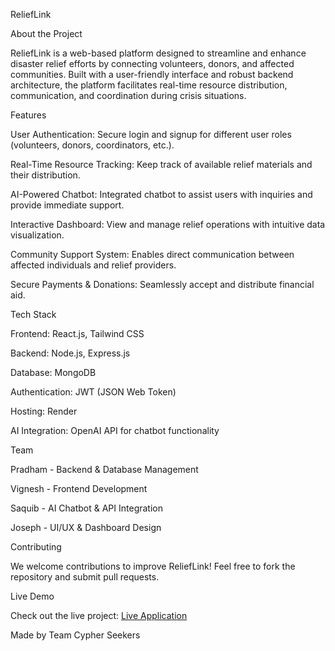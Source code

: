 ReliefLink



About the Project

ReliefLink is a web-based platform designed to streamline and enhance disaster relief efforts by connecting volunteers, donors, and affected communities. Built with a user-friendly interface and robust backend architecture, the platform facilitates real-time resource distribution, communication, and coordination during crisis situations.

Features

User Authentication: Secure login and signup for different user roles (volunteers, donors, coordinators, etc.).

Real-Time Resource Tracking: Keep track of available relief materials and their distribution.

AI-Powered Chatbot: Integrated chatbot to assist users with inquiries and provide immediate support.

Interactive Dashboard: View and manage relief operations with intuitive data visualization.

Community Support System: Enables direct communication between affected individuals and relief providers.

Secure Payments & Donations: Seamlessly accept and distribute financial aid.

Tech Stack

Frontend: React.js, Tailwind CSS

Backend: Node.js, Express.js

Database: MongoDB

Authentication: JWT (JSON Web Token)

Hosting: Render

AI Integration: OpenAI API for chatbot functionality

Team

Pradham - Backend & Database Management

Vignesh - Frontend Development

Saquib - AI Chatbot & API Integration

Joseph - UI/UX & Dashboard Design

Contributing

We welcome contributions to improve ReliefLink! Feel free to fork the repository and submit pull requests.

Live Demo

Check out the live project: [Live Application](https://relieflink-su8c.onrender.com)

Made  by Team Cypher Seekers
